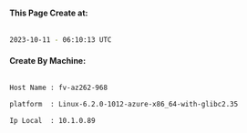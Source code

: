 
   
#### This Page Create at:

```bash

2023-10-11 - 06:10:13 UTC

```

#### Create By Machine:

```bash

Host Name : fv-az262-968

platform  : Linux-6.2.0-1012-azure-x86_64-with-glibc2.35

Ip Local  : 10.1.0.89

```

